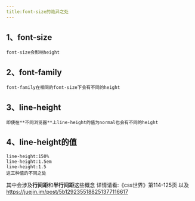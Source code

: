 ```yaml
---
title:font-size的诡异之处
---
```


## 1、font-size
    font-size会影响height

## 2、font-family
    font-family在相同的font-size下会有不同的height

## 3、line-height 
    即使在**不同浏览器**上line-height的值为normal也会有不同的height

## 4、line-height的值
    line-height:150%
    line-height:1.5em
    line-height:1.5
    这三种值的不同之处
其中会涉及**行间距**和**半行间距**这些概念
详情请看:《css世界》第114-125页
 以及 https://juejin.im/post/5b1292355188251377116617